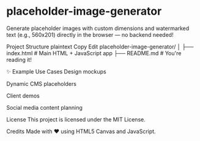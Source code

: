 

# placeholder-image-generator
Generate placeholder images with custom dimensions and watermarked text (e.g., 560x201) directly in the browser — no backend needed!

Project Structure
plaintext
Copy
Edit
placeholder-image-generator/
│
├── index.html         # Main HTML + JavaScript app
├── README.md          # You're reading it!



✨ Example Use Cases
Design mockups

Dynamic CMS placeholders

Client demos

Social media content planning



License
This project is licensed under the MIT License.


Credits
Made with ❤️ using HTML5 Canvas and JavaScript.

